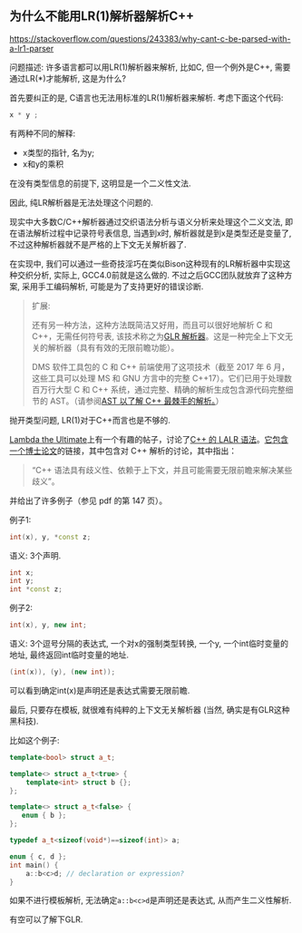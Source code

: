 ## 为什么不能用LR(1)解析器解析C++

https://stackoverflow.com/questions/243383/why-cant-c-be-parsed-with-a-lr1-parser

问题描述: 许多语言都可以用LR(1)解析器来解析, 比如C, 但一个例外是C++, 需要通过LR(\*)才能解析, 这是为什么?

首先要纠正的是, C语言也无法用标准的LR(1)解析器来解析. 考虑下面这个代码:

```c++
x * y ;
```

有两种不同的解释:

* x类型的指针, 名为y;
* x和y的乘积

在没有类型信息的前提下, 这明显是一个二义性文法.

因此, 纯LR解析器是无法处理这个问题的.

现实中大多数C/C++解析器通过交织语法分析与语义分析来处理这个二义文法, 即在语法解析过程中记录符号表信息, 当遇到x时, 解析器就是到x是类型还是变量了, 不过这种解析器就不是严格的上下文无关解析器了.

在实现中, 我们可以通过一些奇技淫巧在类似Bison这种现有的LR解析器中实现这种交织分析, 实际上, GCC4.0前就是这么做的. 不过之后GCC团队就放弃了这种方案, 采用手工编码解析, 可能是为了支持更好的错误诊断.

> 扩展:
>
> 还有另一种方法，这种方法既简洁又好用，而且可以很好地解析 C 和 C++，无需任何符号表, 该技术称之为[GLR 解析器](http://en.wikipedia.org/wiki/GLR_parser)。这是一种完全上下文无关的解析器（具有有效的无限前瞻功能）。
>
> DMS 软件工具包的 C 和 C++ 前端使用了这项技术（截至 2017 年 6 月，这些工具可以处理 MS 和 GNU 方言中的完整 C++17）。它们已用于处理数百万行大型 C 和 C++ 系统，通过完整、精确的解析生成包含源代码完整细节的 AST。（请参阅[AST 以了解 C++ 最棘手的解析。](https://stackoverflow.com/a/17393852/120163)）

抛开类型问题, LR(1)对于C++而言也是不够的. 

[Lambda the Ultimate](http://lambda-the-ultimate.org/)上有一个有趣的帖子，讨论了[C++ 的 LALR 语法](http://lambda-the-ultimate.org/node/2158#comment-27800)。[它包含一个博士论文](http://www.computing.surrey.ac.uk/research/dsrg/fog/FogThesis.pdf)的链接，其中包含对 C++ 解析的讨论，其中指出：

> “C++ 语法具有歧义性、依赖于上下文，并且可能需要无限前瞻来解决某些歧义”。

并给出了许多例子（参见 pdf 的第 147 页）。

例子1:

```cpp
int(x), y, *const z;
```

语义: 3个声明.

```cpp
int x;
int y;
int *const z;
```

例子2:

```cpp
int(x), y, new int;
```

语义: 3个逗号分隔的表达式, 一个对x的强制类型转换, 一个y, 一个int临时变量的地址, 最终返回int临时变量的地址.

```cpp
(int(x)), (y), (new int));
```

可以看到确定int(x)是声明还是表达式需要无限前瞻.

最后, 只要存在模板, 就很难有纯粹的上下文无关解析器 (当然, 确实是有GLR这种黑科技).

比如这个例子:

```cpp
template<bool> struct a_t;

template<> struct a_t<true> {
    template<int> struct b {};
};

template<> struct a_t<false> {
   enum { b };
};

typedef a_t<sizeof(void*)==sizeof(int)> a;

enum { c, d };
int main() {
    a::b<c>d; // declaration or expression?
}
```

如果不进行模板解析, 无法确定`a::b<c>d`是声明还是表达式, 从而产生二义性解析.

有空可以了解下GLR.

